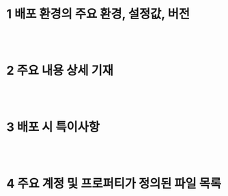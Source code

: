 # 1 배포 환경의 주요 환경, 설정값, 버전



<br/><br/>

# 2 주요 내용 상세 기재 



<br/><br/>

# 3 배포 시 특이사항



<br/><br/>

# 4 주요 계정 및 프로퍼티가 정의된 파일 목록
